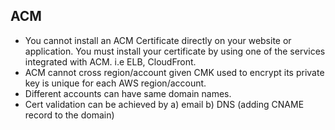 ## ACM

- You cannot install an ACM Certificate directly on your website or application. You must install your certificate by using one of the services integrated with ACM. i.e ELB, CloudFront.
- ACM cannot cross region/account given CMK used to encrypt its private key is unique for each AWS region/account.
- Different accounts can have same domain names.
- Cert validation can be achieved by a) email b) DNS (adding CNAME record to the domain)
